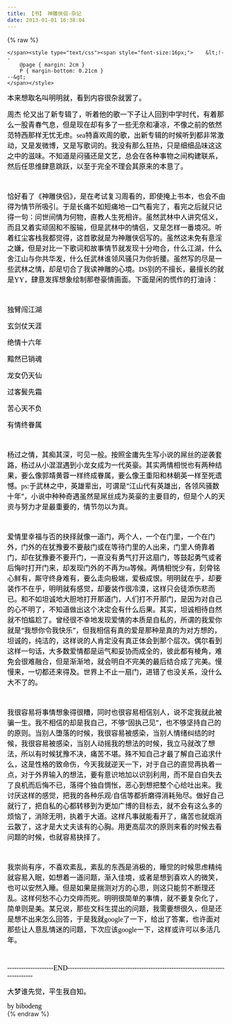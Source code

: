 ```yaml
---
title: 【书】 神雕侠侣-杂记
date: 2013-01-01 16:38:04
---
```

{% raw %}
<span style="font-size:16px;"> 	
	
	
	</span><style type="text/css"><span style="font-size:16px;"> 	&lt;!--
		@page { margin: 2cm }
		P { margin-bottom: 0.21cm }
	--&gt;
	</span></style>
<span style="font-size:16px;"> </span><p style="margin-bottom:0cm;font-variant:normal;widows:2;orphans:2;"><span style="font-size:16px;"> </span><span style="color:#000000;"><span style="font-size:10pt;font-size:x-small;"><span style="font-style:normal;"><span style="font-weight:normal;font-size:16px;">本来想取名叫明明就，看到内容<span style="font-size:x-small;"><span style="font-size:16px;">很杂</span><span style="font-size:x-small;"><span style="font-size:16px;">就罢了。</span></span></span></span></span></span></span></p>
<span style="font-size:16px;"> </span><p style="margin-bottom:0cm;font-variant:normal;widows:2;orphans:2;"><span style="font-size:16px;"> </span><span style="color:#000000;"><span style="font-size:10pt;font-size:x-small;"><span style="font-style:normal;"><span style="font-weight:normal;font-size:16px;">周杰 伦又出了新专辑了，听着他的歌一下子让人回到中学时代，有着那么一股青春气息，但是现在却有多了一些无奈和凄凉，不像之前的依然范特西那样无忧无虑。</span></span></span><span style="font-family:'DejaVu Serif, serif';"><span style="font-size:small;"><span style="font-size:16px;" lang="en-US">sea</span></span></span><span style="font-size:10pt;font-size:x-small;"><span style="font-style:normal;"><span style="font-weight:normal;font-size:16px;">特喜欢周的歌，出新专辑的时候听到都非常激动，又是发微博，又是写歌词的。我没有那么狂热，只是细细品味这这之中的滋味。不知道是闷骚还是文艺，总会在各种事物之间构建联系，然后任思维肆意跳跃，以至于完全不理会其原来的本意了。</span></span></span></span></p>
<span style="font-size:16px;"> </span><p style="margin-bottom:0cm;font-variant:normal;widows:2;orphans:2;"><span style="font-size:16px;"> </span><br />
<span style="font-size:16px;"> </span></p>
<span style="font-size:16px;"> </span><p style="margin-bottom:0cm;font-variant:normal;widows:2;orphans:2;"><span style="font-size:16px;"> </span><span style="color:#000000;"><span style="font-size:10pt;font-size:x-small;"><span style="font-style:normal;"><span style="font-weight:normal;font-size:16px;">恰好看了《神雕侠侣》，是在考试复习周看的，即使掩上书本，也会不由得为情节所吸引。于是长痛不如短痛地一口气看完了，看完之后就只记得一句：问世间情为何物，直教人生死相许。虽然武林中人讲究信义，而且又着实顽固和不服输，但是武林中的情侣，又是怎样一番境况。听着红尘客栈我都觉得，这首歌就是为神雕侠侣写的。虽然这未免有意淫之嫌，但是对比一下歌词和故事情节就发现十分吻合，什么江湖，什么舍江山与你共华发，什么任武林谁领风骚只为你折腰。虽然写的尽是一些武林之情，却是切合了我读神雕的心境。</span></span></span><span style="font-family:'DejaVu Serif, serif';"><span style="font-size:small;"><span style="font-size:16px;" lang="en-US">DS</span></span></span><span style="font-size:10pt;font-size:x-small;"><span style="font-style:normal;"><span style="font-weight:normal;font-size:16px;">别的不擅长，最擅长的就是</span></span></span><span style="font-family:'DejaVu Serif, serif';"><span style="font-size:small;"><span style="font-size:16px;" lang="en-US">YY</span></span></span><span style="font-size:10pt;font-size:x-small;"><span style="font-style:normal;"><span style="font-weight:normal;font-size:16px;">，肆意发挥想象绘制那卷豪情画面。下面是闲的慌作的打油诗：</span></span></span></span></p>
<span style="font-size:16px;"> </span><p style="margin-bottom:0cm;font-variant:normal;widows:2;orphans:2;"><span style="font-size:16px;"> </span><br />
<span style="font-size:16px;"> </span></p>
<span style="font-size:16px;"> </span><p style="margin-bottom:0cm;font-variant:normal;widows:2;orphans:2;"><span style="font-size:16px;"> </span><span style="color:#000000;"><span style="font-size:10pt;font-size:x-small;"><span style="font-style:normal;"><span style="font-weight:normal;font-size:16px;">独臂闯江湖</span></span></span></span></p>
<span style="font-size:16px;"> </span><p style="margin-bottom:0cm;font-variant:normal;widows:2;orphans:2;"><span style="font-size:16px;"> </span><span style="color:#000000;"><span style="font-size:10pt;font-size:x-small;"><span style="font-style:normal;"><span style="font-weight:normal;font-size:16px;">玄剑仗天涯</span></span></span></span></p>
<span style="font-size:16px;"> </span><p style="margin-bottom:0cm;font-variant:normal;widows:2;orphans:2;"><span style="font-size:16px;"> </span><span style="color:#000000;"><span style="font-size:10pt;font-size:x-small;"><span style="font-style:normal;"><span style="font-weight:normal;font-size:16px;">绝情十六年</span></span></span></span></p>
<span style="font-size:16px;"> </span><p style="margin-bottom:0cm;font-variant:normal;widows:2;orphans:2;"><span style="font-size:16px;"> </span><span style="color:#000000;"><span style="font-size:10pt;font-size:x-small;"><span style="font-style:normal;"><span style="font-weight:normal;font-size:16px;">黯然已销魂</span></span></span></span></p>
<span style="font-size:16px;"> </span><p style="margin-bottom:0cm;font-variant:normal;widows:2;orphans:2;"><span style="font-size:16px;"> </span><span style="color:#000000;"><span style="font-size:10pt;font-size:x-small;"><span style="font-style:normal;"><span style="font-weight:normal;font-size:16px;">龙女仍天仙</span></span></span></span></p>
<span style="font-size:16px;"> </span><p style="margin-bottom:0cm;font-variant:normal;widows:2;orphans:2;"><span style="font-size:16px;"> </span><span style="color:#000000;"><span style="font-size:10pt;font-size:x-small;"><span style="font-style:normal;"><span style="font-weight:normal;font-size:16px;">过客鬓先霜</span></span></span></span></p>
<span style="font-size:16px;"> </span><p style="margin-bottom:0cm;font-variant:normal;widows:2;orphans:2;"><span style="font-size:16px;"> </span><span style="color:#000000;"><span style="font-size:10pt;font-size:x-small;"><span style="font-style:normal;"><span style="font-weight:normal;font-size:16px;">苦心天不负</span></span></span></span></p>
<span style="font-size:16px;"> </span><p style="margin-bottom:0cm;font-variant:normal;widows:2;orphans:2;"><span style="font-size:16px;"> </span><span style="color:#000000;"><span style="font-size:10pt;font-size:x-small;"><span style="font-style:normal;"><span style="font-weight:normal;font-size:16px;">有情<span style="font-size:x-small;"><span style="font-size:16px;">终</span><span style="font-size:x-small;"><span style="font-size:16px;">眷属</span></span></span></span></span></span></span></p>
<span style="font-size:16px;"> </span><p style="margin-bottom:0cm;font-variant:normal;widows:2;orphans:2;"><span style="font-size:16px;"> </span><br />
<span style="font-size:16px;"> </span></p>
<span style="font-size:16px;"> </span><p style="margin-bottom:0cm;font-variant:normal;widows:2;orphans:2;"><span style="font-size:16px;"> </span><span style="color:#000000;"><span style="font-size:10pt;font-size:x-small;"><span style="font-style:normal;"><span style="font-weight:normal;font-size:16px;">杨过之情，其痴其深，可见一般。按照金庸先生写小说的屌丝的逆袭套路，杨过从小混混遇到小龙女成为一代英豪。其实两情相悦也有两种结果，要么像郭靖黄蓉一样终成眷属，要么像王重阳和林朝英一样至死遗憾。</span></span></span><span style="font-family:'DejaVu Serif, serif';"><span style="font-size:small;"><span style="font-size:16px;" lang="en-US">ps:</span></span></span><span style="font-size:10pt;font-size:x-small;"><span style="font-style:normal;"><span style="font-weight:normal;font-size:16px;">于武林之中，英雄辈出，可谓是“江山代有英雄出，各领风骚数十年”，小说中种种奇遇虽然是屌丝成为英豪的主要目的，但是个人的天资与努力才是最重要的，情节勿以为真。</span></span></span></span></p>
<span style="font-size:16px;"> </span><p style="margin-bottom:0cm;font-variant:normal;widows:2;orphans:2;"><span style="font-size:16px;"> </span><br />
<span style="font-size:16px;"> </span></p>
<span style="font-size:16px;"> </span><p style="margin-bottom:0cm;font-variant:normal;widows:2;orphans:2;"><span style="font-size:16px;"> </span><span style="color:#000000;"><span style="font-size:10pt;font-size:x-small;"><span style="font-style:normal;"><span style="font-weight:normal;font-size:16px;">爱情里幸福与否的抉择就像一道门，两个人，一个在门里，一个在门外，门外的在犹豫要不要敲门或在等待门里的人出来，门里人倚靠着门，却在犹豫要不要开门，一直没有勇气打开这扇门，等鼓起勇气或者后悔时打开门来，却发现门外的不再为</span></span></span><span style="font-family:'DejaVu Serif, serif';"><span style="font-size:small;"><span style="font-size:16px;" lang="en-US">ta</span></span></span><span style="font-size:10pt;font-size:x-small;"><span style="font-style:normal;"><span style="font-weight:normal;font-size:16px;">等候。两情相悦少有，刻骨铭心鲜有，厮守终身难有，要么走向极端，爱极成恨。明明就在乎，却要装作不在乎，明明就有感觉，却要装作很冷漠，这样只会徒添伤悲而已。和不如坦诚地大胆地打开那道门，人们打不开那门，是因为对自己的心不明了，不知道做出这个决定会有什么后果。其实，坦诚相待自然就不怕尴尬了。曾经很不幸地发现爱情的本质是自私的，所谓的我爱你就是“我想你令我快乐”，但我相信有真的爱是那种是真的为对方想的，坦诚的，纯洁的，这样说的人肯定没有真正体会到那个层次。偶尔看到这样一句话，大多数爱情都是运气和妥协而成全的，彼此都有棱角，难免会很难融合，但是渐渐地，就会明白不完美的最后结合成了完美。慢慢来，一切都还来得及。世界上不止一扇门，进错了也没关系，没什么大不了的。</span></span></span></span></p>
<span style="font-size:16px;"> </span><p style="margin-bottom:0cm;font-variant:normal;widows:2;orphans:2;"><span style="font-size:16px;"> </span><br />
<span style="font-size:16px;"> </span></p>
<span style="font-size:16px;"> </span><p style="margin-bottom:0cm;font-variant:normal;widows:2;orphans:2;"><span style="font-size:16px;"> </span><span style="color:#000000;"><span style="font-size:10pt;font-size:x-small;"><span style="font-style:normal;"><span style="font-weight:normal;font-size:16px;">我很容易将事情想象得很糟，同时也很容易相信别人，说不定我就此被骗一生。我不相信的却是我自己，不够“固执己见”，也不够坚持自己的的原则。当别人堕落的时候，我很容易被感染，当别人情绪纠结的时候，我很容易被感染，当别人动摇我的想法的时候，我立马就改了想法，所以有时候犹豫不决，痛苦不堪。殊不知自己才最了解自己追求什么，这是性格的致命伤，今天我就逆天一下，对于自己的直觉再执着一点，对于外界输入的想法，要有意识地加以识别利用，而不是白白失去了良机而后悔不已，落得个独自惆怅，恶心到想把整个心给吐出来。我讨厌这样的感觉，把我的各种乐观</span></span></span><span style="font-family:'DejaVu Serif, serif';"><span style="font-size:small;"><span style="font-size:16px;" lang="en-US">/</span></span></span><span style="font-size:10pt;font-size:x-small;"><span style="font-style:normal;"><span style="font-weight:normal;font-size:16px;">自信等都折磨得消耗殆尽。做好自己就行了，把自私的心都转移到为更加广博的目标去，就不会有这么多的烦恼了，消除无明，执着于大道。这样凡事就能看开了，痛苦也就烟消云散了，这才是大丈夫该有的心胸。用更高层次的原则来看的时候去看问题的时候，也就容易抉择了。</span></span></span></span></p>
<span style="font-size:16px;"> </span><p style="margin-bottom:0cm;font-variant:normal;widows:2;orphans:2;"><span style="font-size:16px;"> </span><br />
<span style="font-size:16px;"> </span></p>
<span style="font-size:16px;"> </span><p style="margin-bottom:0cm;font-variant:normal;widows:2;orphans:2;"><span style="font-size:16px;"> </span><span style="color:#000000;"><span style="font-size:10pt;font-size:x-small;"><span style="font-style:normal;"><span style="font-weight:normal;font-size:16px;">我崇尚有序，不喜欢紊乱，紊乱的东西是消极的，睡觉的时候思虑精纯就容易入眠，如想着一道问题，渐入佳境，或者是想到喜欢人的微笑，也可以安然入睡。但是如果是揣测对方的心思，则这只能剪不断理还乱。这样何愁不心力交瘁而死。明明很简单的事情，就不要复杂化了，简单则是美。某兄说，那些文科生提出的问题，我需要想很久，但是还是想不出来怎么回答，于是我就</span></span></span><span style="font-family:'DejaVu Serif, serif';"><span style="font-size:small;"><span style="font-size:16px;" lang="en-US">google</span></span></span><span style="font-size:10pt;font-size:x-small;"><span style="font-style:normal;"><span style="font-weight:normal;font-size:16px;">了一下，给出了答案，也许面对那些让人意乱情迷的问题，下次应该</span></span></span><span style="font-family:'DejaVu Serif, serif';"><span style="font-size:small;"><span style="font-size:16px;" lang="en-US">google</span></span></span><span style="font-size:10pt;font-size:x-small;"><span style="font-style:normal;"><span style="font-weight:normal;font-size:16px;">一下，这样或许可以多活几年。</span></span></span></span></p>
<span style="font-size:16px;"> </span><p style="margin-bottom:0cm;font-variant:normal;widows:2;orphans:2;"><span style="font-size:16px;"> </span><br />
<span style="font-size:16px;"> </span></p>
<span style="font-size:16px;"> </span><p style="margin-bottom:0cm;font-variant:normal;widows:2;orphans:2;"><span style="font-size:16px;"> </span><span style="color:#000000;"><span style="font-family:'DejaVu Serif, serif';"><span style="font-size:small;"><span style="font-size:16px;" lang="en-US">--------------------END-------------------------------------------------------------------------------</span></span></span></span></p>
<span style="font-size:16px;"> </span><p style="margin-bottom:0cm;font-variant:normal;widows:2;orphans:2;"><span style="font-size:16px;"> </span><span style="color:#000000;"><span style="font-size:10pt;font-size:x-small;"><span style="font-style:normal;"><span style="font-weight:normal;font-size:16px;">大梦谁先觉，平生我自知。</span></span></span></span></p>
<span style="font-size:16px;"> </span><span style="font-size:16px;"> </span><p style="margin-bottom:0cm;font-variant:normal;widows:2;orphans:2;"><span style="font-size:16px;"> </span><span style="color:#000000;"><span style="font-family:'DejaVu Serif, serif';"><span style="font-size:small;"><span style="font-size:16px;" lang="en-US">by
bibodeng   </span></span></span></span><span style="font-size:16px;"> </span></p>
<span style="font-size:16px;"> </span>{% endraw %}
